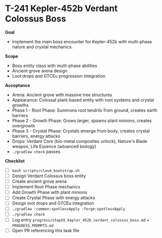 # T-241 Kepler-452b Verdant Colossus Boss

**Goal**

- Implement the main boss encounter for Kepler-452b with multi-phase nature and crystal mechanics.

**Scope**

- Boss entity class with multi-phase abilities
- Ancient grove arena design
- Loot drops and GTCEu progression integration

**Acceptance**

- Arena: Ancient grove with massive tree structures
- Appearance: Colossal plant-based entity with root systems and crystal growths
- Phase 1 - Root Phase: Summons root tendrils from ground, creates earth barriers
- Phase 2 - Growth Phase: Grows larger, spawns plant minions, creates overgrowth
- Phase 3 - Crystal Phase: Crystals emerge from body, creates crystal barriers, energy attacks
- Drops: Verdant Core (bio-metal composites unlock), Nature's Blade weapon, Life Essence (advanced biology)
- `./gradlew check` passes

**Checklist**

- [ ] `bash scripts/cloud_bootstrap.sh`
- [ ] Design Verdant Colossus boss entity
- [ ] Create ancient grove arena
- [ ] Implement Root Phase mechanics
- [ ] Add Growth Phase with plant minions
- [ ] Create Crystal Phase with energy attacks
- [ ] Design loot drops and GTCEu integration
- [ ] `./gradlew :common:spotlessApply :forge:spotlessApply`
- [ ] `./gradlew check`
- [ ] Log entry `progress/stepXX_kepler_452b_verdant_colossus_boss.md` + `PROGRESS_PROMPTS.md`
- [ ] Open PR referencing this task file
